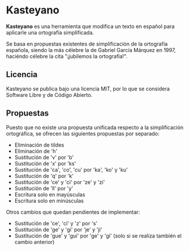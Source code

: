 # Kasteyano
**Kasteyano** es una herramienta que modifica un texto en español para aplicarle una ortografía simplificada.

Se basa en propuestas existentes de simplificación de la ortografía española, siendo la más célebre la de Gabriel García Márquez en 1997, haciéndo célebre la cita "¡jubilemos la ortografía!".

## Licencia

Kasteyano se publica bajo una licencia MIT, por lo que se considera Software Libre y de Código Abierto.

## Propuestas

Puesto que no existe una propuesta unificada respecto a la simplificación ortográfica, se ofrecen las siguientes propuestas por separado:

- Eliminación de tildes
- Eliminación de 'h'
- Sustitución de 'v' por 'b'
- Sustitución de 'x' por 'ks'
- Sustitución de 'ca', 'co', 'cu' por 'ka', 'ko' y 'ku'
- Sustitución de 'q' por 'k'
- Sustitución de 'ce' y 'ci' por 'ze' y 'zi'
- Sustitución de 'll' por 'y'
- Escritura solo en mayúsculas
- Escritura solo en minúsculas

Otros cambios que quedan pendientes de implementar:
- Sustitución de 'ce', 'ci' y 'z' por 's'
- Sustitución de 'ge' y 'gi' por 'je' y 'ji'
- Sustitución de 'gue' y 'gui' por 'ge' y 'gi' (solo si se realiza también el cambio anterior)
